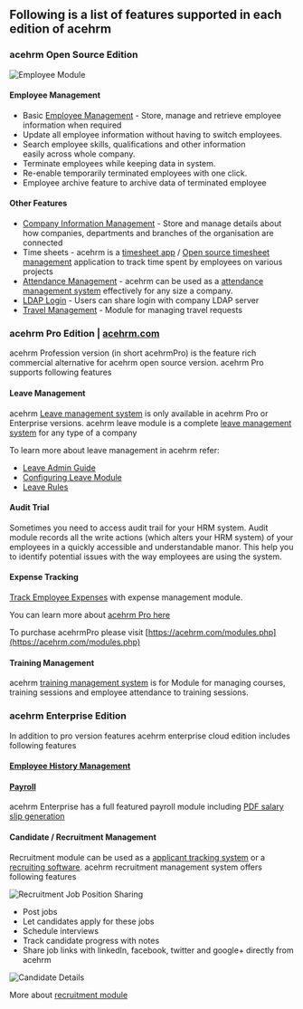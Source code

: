 Following is a list of features supported in each edition of acehrm
-------------------------------------------------------------------

### acehrm Open Source Edition

![Employee Module](https://acehrm.s3.amazonaws.com/images/blog-images/advanced-employee-module.png)

#### Employee Management

 - Basic [Employee Management](https://acehrm.com) - Store, manage and retrieve employee information when required
 - Update all employee information without having to switch employees.
 - Search employee skills, qualifications and other information<br/>easily across whole company.
 - Terminate employees while keeping data in system.
 - Re-enable temporarily terminated employees with one click.
 - Employee archive feature to archive data of terminated employee

#### Other Features

 * [Company Information Management](https://acehrm.com) - Store and manage details about how companies, departments and branches of the organisation are connected
 * Time sheets - acehrm is a [timesheet app](https://acehrm.com) / [Open source timesheet management](https://acehrm.com) application to track time spent by employees on various projects
 * [Attendance Management](https://acehrm.com) - acehrm can be used as a [attendance management system](https://acehrm.com) effectively for any size a company.
 * [LDAP Login](https://acehrm.com) - Users can share login with company LDAP server
 * [Travel Management](https://acehrm.com) - Module for managing travel requests

 
### acehrm Pro Edition | [acehrm.com](https://acehrm.com/modules.php)

acehrm Profession version (in short acehrmPro) is the feature rich commercial alternative for acehrm
open source version.  acehrm Pro supports following features
    
#### Leave Management

acehrm [Leave management system](https://acehrm.com) is only available in acehrm Pro or Enterprise versions. acehrm leave module is a complete [leave management system](https://acehrm.com) for any type of a company

To learn more about leave management in acehrm refer:
- [Leave Admin Guide](http://blog.acehrm.com/docs/leave-admin)
- [Configuring Leave Module](http://blog.acehrm.com/docs/leave-setup)
- [Leave Rules](http://blog.acehrm.com/docs/leave-rules)

#### Audit Trial

Sometimes you need to access audit trail for your HRM system. Audit module records all the write actions (which alters your HRM system) 
of your employees in a quickly accessible and understandable manor. This help you to identify potential issues with the way employees
are using the system.

#### Expense Tracking

[Track Employee Expenses](https://acehrm.com) with expense management module.

You can learn more about [acehrm Pro here](http://blog.acehrm.com/docs/acehrm-pro/)

To purchase acehrmPro please visit [https://acehrm.com/modules.php](https://acehrm.com/modules.php)

#### Training Management

acehrm [training management system](https://acehrm.com) is for Module for managing courses, training sessions and employee attendance to training sessions.
 

### acehrm Enterprise Edition

In addition to pro version features acehrm enterprise cloud edition includes following features

#### [Employee History Management](https://acehrm.com)

#### [Payroll](https://acehrm.com)

acehrm Enterprise has a full featured payroll module including [PDF salary slip generation](https://acehrm.com)

#### Candidate / Recruitment Management

Recruitment module can be used as a [applicant tracking system](https://acehrm.com) or a [recruiting software](https://acehrm.com). acehrm recruitment management system offers
following features

![Recruitment Job Position Sharing](https://acehrm.s3.amazonaws.com/images/blog-images/recruitment-share.png)
 
- Post jobs
- Let candidates apply for these jobs
- Schedule interviews
- Track candidate progress with notes
- Share job links with linkedIn, facebook, twitter and google+ directly from acehrm

![Candidate Details](https://acehrm.s3.amazonaws.com/images/blog-images/candidates.png)

More about [recruitment module](http://blog.acehrm.com/docs/recruitment/)